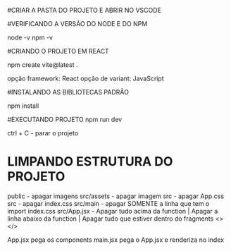 #CRIAR A PASTA DO PROJETO E ABRIR NO VSCODE

#VERIFICANDO A VERSÃO DO NODE E DO NPM

node -v
npm -v

#CRIANDO O PROJETO EM REACT

npm create vite@latest .

opção framework: React
opção de variant: JavaScript

#INSTALANDO AS BIBLIOTECAS PADRÃO

npm install

#EXECUTANDO PROJETO
 npm run dev

 ctrl + C - parar o projeto

 # LIMPANDO ESTRUTURA DO PROJETO

 public - apagar imagens
 src/assets - apagar imagem
 src - apagar App.css
 src - apagar index.css
 src/main - apagar SOMENTE a linha que tem o import index.css
 src/App.jsx - Apagar tudo acima da function | Apagar a linha abaixo da function | Apagar tudo que estiver dentro do fragments <> </>

 App.jsx pega os components
 main.jsx pega o App.jsx e renderiza no index